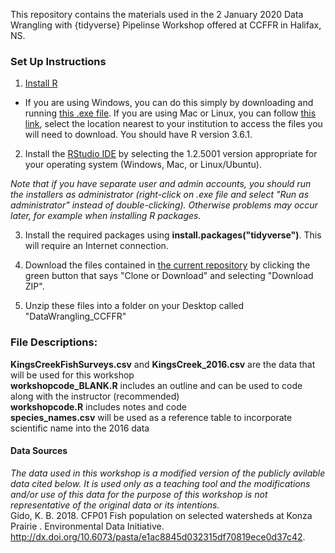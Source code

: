 This repository contains the materials used in the 2 January 2020 Data Wrangling with {tidyverse} Pipelinse Workshop offered at CCFFR in Halifax, NS.

### Set Up Instructions  

1. [Install R](https://www.r-project.org/)  
- If you are using Windows, you can do this simply by downloading and running [this .exe file](https://cran.r-project.org/bin/windows/base/release.htm). If you are using Mac or Linux, you can follow [this link](https://cran.r-project.org/mirrors.html), select the location nearest to your institution to access the files you will need to download. You should have R version 3.6.1.  

2. Install the [RStudio IDE](https://www.rstudio.com/products/rstudio/download/#download) by selecting the 1.2.5001 version appropriate for your operating system (Windows, Mac, or Linux/Ubuntu).  

*Note that if you have separate user and admin accounts, you should run the installers as administrator (right-click on .exe file and select "Run as administrator" instead of double-clicking). Otherwise problems may occur later, for example when installing R packages.*  

3. Install the required packages using **install.packages("tidyverse")**. This will require an Internet connection.    

4. Download the files contained in [the current repository](https://github.com/DanielleQuinn/DataWrangling_CCFFR) by clicking the green button that says "Clone or Download" and selecting "Download ZIP".  

5. Unzip these files into a folder on your Desktop called "DataWrangling_CCFFR"  

### File Descriptions:  
**KingsCreekFishSurveys.csv** and **KingsCreek_2016.csv** are the data that will be used for this workshop  
**workshopcode_BLANK.R** includes an outline and can be used to code along with the instructor (recommended)  
**workshopcode.R** includes notes and code  
**species_names.csv** will be used as a reference table to incorporate scientific name into the 2016 data  

#### Data Sources  
*The data used in this workshop is a modified version of the publicly avilable data cited below. It is used only as a teaching tool and the modifications and/or use of this data for the purpose of this workshop is not representative of the original data or its intentions.*  
Gido, K. B. 2018. CFP01 Fish population on selected watersheds at Konza Prairie . Environmental Data Initiative. http://dx.doi.org/10.6073/pasta/e1ac8845d032315df70819ece0d37c42.
